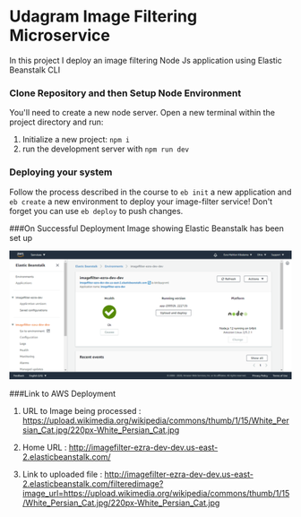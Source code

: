 # Udagram Image Filtering Microservice
In this project I deploy an image filtering Node Js application using Elastic Beanstalk CLI

### Clone Repository and then Setup Node Environment

You'll need to create a new node server. Open a new terminal within the project directory and run:

1. Initialize a new project: `npm i`
2. run the development server with `npm run dev`

### Deploying your system

Follow the process described in the course to `eb init` a new application and `eb create` a new environment to deploy your image-filter service! Don't forget you can use `eb deploy` to push changes.

###On Successful Deployment
Image showing Elastic Beanstalk has been set up

![](deployment_screenshots/1.png)

###Link to AWS Deployment
1. URL to Image being processed : https://upload.wikimedia.org/wikipedia/commons/thumb/1/15/White_Persian_Cat.jpg/220px-White_Persian_Cat.jpg

2. Home URL : http://imagefilter-ezra-dev-dev.us-east-2.elasticbeanstalk.com/

3. Link to uploaded file : http://imagefilter-ezra-dev-dev.us-east-2.elasticbeanstalk.com/filteredimage?image_url=https://upload.wikimedia.org/wikipedia/commons/thumb/1/15/White_Persian_Cat.jpg/220px-White_Persian_Cat.jpg
